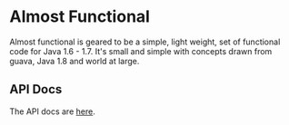Almost Functional
=================

Almost functional is geared to be a simple, light weight, set of functional code for Java 1.6 - 1.7.
It's small and simple with concepts drawn from guava, Java 1.8 and world at large.

API Docs
--------
The API docs are [here](http://nwillc.github.io/almost-functional/apidocs/).

